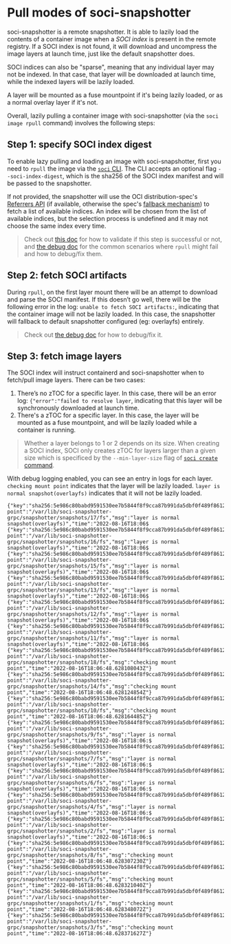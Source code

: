 # Pull modes of soci-snapshotter

soci-snapshotter is a remote snapshotter. It is able to lazily load the contents
of a container image when a *SOCI index* is present in the remote registry. If
a SOCI index is not found, it will download and uncompress the image layers at
launch time, just like the default snapshotter does.

SOCI indices can also be "sparse", meaning that any individual layer may not be
indexed. In that case, that layer will be downloaded at launch time, while the
indexed layers will be lazily loaded.

A layer will be mounted as a fuse mountpoint if it's being lazily loaded, or as
a normal overlay layer if it's not.

Overall, lazily pulling a container image with soci-snapshotter
(via the `soci image rpull` command) involves the following steps:

## Step 1: specify SOCI index digest

To enable lazy pulling and loading an image with soci-snapshotter, first you need
to `rpull` the image via the [`soci` CLI](./getting-started.md#install-soci-snapshotter).
The CLI accepts an optional flag `--soci-index-digest`, which is the sha256 of the
SOCI index manifest and will be passed to the snapshotter.

If not provided, the snapshotter will use the OCI distribution-spec's
[Referrers API](https://github.com/opencontainers/distribution-spec/blob/main/spec.md#listing-referrers)
(if available, otherwise the spec's
[fallback mechanism](https://github.com/opencontainers/distribution-spec/blob/main/spec.md#unavailable-referrers-api))
to fetch a list of available indices. An index will be chosen from the list of available indices,
but the selection process is undefined and it may not choose the same index every time.

> Check out [this doc](./getting-started.md#lazily-pull-image) for how to
> validate if this step is successful or not, and [the debug doc](./debug.md#common-scenarios)
> for the common scenarios where `rpull` might fail and how to debug/fix them.

## Step 2: fetch SOCI artifacts

During `rpull`, on the first layer mount there will be an attempt to download
and parse the SOCI manifest. If this doesn’t go well, there will be the following
error in the log: `unable to fetch SOCI artifacts:`, indicating that the
container image will not be lazily loaded. In this case, the snapshotter will
fallback to default snapshotter configured (eg: overlayfs) entirely.

> Check out [the debug doc](./debug.md#common-scenarios) for how to debug/fix it.

## Step 3: fetch image layers

The SOCI index will instruct containerd and soci-snapshotter when to fetch/pull
image layers. There can be two cases:

1. There’s no zTOC for a specific layer. In this case, there will be an error log:
`{"error":"failed to resolve layer`, indicating that this layer will be
synchronously downloaded at launch time.
2. There's a zTOC for a specific layer. In this case, the layer will be mounted
as a fuse mountpoint, and will be lazily loaded while a container is running.

> Whether a layer belongs to 1 or 2 depends on its size. When creating a SOCI
> index, SOCI only creates zTOC for layers larger than a given size which is
> specificed by the `--min-layer-size` flag of
[`soci create` command](https://github.com/awslabs/soci-snapshotter/blob/9ff88817f3f2635b926f9fd32f6f05f389f7ecee/cmd/soci/commands/create.go#L56).

With debug logging enabled, you can see an entry in logs for each layer.
`checking mount point` indicates that the layer will be lazily loaded.
`layer is normal snapshot(overlayfs)` indicates that it will not be lazily loaded.

```shell
{"key":"sha256:5e986c80babd9591530ee7b5844f8f9cca87b991da5dbf0f489f8612228f28f6","level":"debug","mount-point":"/var/lib/soci-snapshotter-grpc/snapshotter/snapshots/17/fs","msg":"layer is normal snapshot(overlayfs)","time":"2022-08-16T18:06$
{"key":"sha256:5e986c80babd9591530ee7b5844f8f9cca87b991da5dbf0f489f8612228f28f6","level":"debug","mount-point":"/var/lib/soci-snapshotter-grpc/snapshotter/snapshots/16/fs","msg":"layer is normal snapshot(overlayfs)","time":"2022-08-16T18:06$
{"key":"sha256:5e986c80babd9591530ee7b5844f8f9cca87b991da5dbf0f489f8612228f28f6","level":"debug","mount-point":"/var/lib/soci-snapshotter-grpc/snapshotter/snapshots/15/fs","msg":"layer is normal snapshot(overlayfs)","time":"2022-08-16T18:06$
{"key":"sha256:5e986c80babd9591530ee7b5844f8f9cca87b991da5dbf0f489f8612228f28f6","level":"debug","mount-point":"/var/lib/soci-snapshotter-grpc/snapshotter/snapshots/13/fs","msg":"layer is normal snapshot(overlayfs)","time":"2022-08-16T18:06$
{"key":"sha256:5e986c80babd9591530ee7b5844f8f9cca87b991da5dbf0f489f8612228f28f6","level":"debug","mount-point":"/var/lib/soci-snapshotter-grpc/snapshotter/snapshots/12/fs","msg":"layer is normal snapshot(overlayfs)","time":"2022-08-16T18:06$
{"key":"sha256:5e986c80babd9591530ee7b5844f8f9cca87b991da5dbf0f489f8612228f28f6","level":"debug","mount-point":"/var/lib/soci-snapshotter-grpc/snapshotter/snapshots/11/fs","msg":"layer is normal snapshot(overlayfs)","time":"2022-08-16T18:06$
{"key":"sha256:5e986c80babd9591530ee7b5844f8f9cca87b991da5dbf0f489f8612228f28f6","level":"debug","mount-point":"/var/lib/soci-snapshotter-grpc/snapshotter/snapshots/18/fs","msg":"checking mount point","time":"2022-08-16T18:06:48.628108043Z"}
{"key":"sha256:5e986c80babd9591530ee7b5844f8f9cca87b991da5dbf0f489f8612228f28f6","level":"debug","mount-point":"/var/lib/soci-snapshotter-grpc/snapshotter/snapshots/14/fs","msg":"checking mount point","time":"2022-08-16T18:06:48.628124854Z"}
{"key":"sha256:5e986c80babd9591530ee7b5844f8f9cca87b991da5dbf0f489f8612228f28f6","level":"debug","mount-point":"/var/lib/soci-snapshotter-grpc/snapshotter/snapshots/10/fs","msg":"checking mount point","time":"2022-08-16T18:06:48.628164485Z"}
{"key":"sha256:5e986c80babd9591530ee7b5844f8f9cca87b991da5dbf0f489f8612228f28f6","level":"debug","mount-point":"/var/lib/soci-snapshotter-grpc/snapshotter/snapshots/9/fs","msg":"layer is normal snapshot(overlayfs)","time":"2022-08-16T18:06:$
{"key":"sha256:5e986c80babd9591530ee7b5844f8f9cca87b991da5dbf0f489f8612228f28f6","level":"debug","mount-point":"/var/lib/soci-snapshotter-grpc/snapshotter/snapshots/7/fs","msg":"layer is normal snapshot(overlayfs)","time":"2022-08-16T18:06:$
{"key":"sha256:5e986c80babd9591530ee7b5844f8f9cca87b991da5dbf0f489f8612228f28f6","level":"debug","mount-point":"/var/lib/soci-snapshotter-grpc/snapshotter/snapshots/6/fs","msg":"layer is normal snapshot(overlayfs)","time":"2022-08-16T18:06:$
{"key":"sha256:5e986c80babd9591530ee7b5844f8f9cca87b991da5dbf0f489f8612228f28f6","level":"debug","mount-point":"/var/lib/soci-snapshotter-grpc/snapshotter/snapshots/4/fs","msg":"layer is normal snapshot(overlayfs)","time":"2022-08-16T18:06:$
{"key":"sha256:5e986c80babd9591530ee7b5844f8f9cca87b991da5dbf0f489f8612228f28f6","level":"debug","mount-point":"/var/lib/soci-snapshotter-grpc/snapshotter/snapshots/2/fs","msg":"layer is normal snapshot(overlayfs)","time":"2022-08-16T18:06:$
{"key":"sha256:5e986c80babd9591530ee7b5844f8f9cca87b991da5dbf0f489f8612228f28f6","level":"debug","mount-point":"/var/lib/soci-snapshotter-grpc/snapshotter/snapshots/8/fs","msg":"checking mount point","time":"2022-08-16T18:06:48.628307230Z"}
{"key":"sha256:5e986c80babd9591530ee7b5844f8f9cca87b991da5dbf0f489f8612228f28f6","level":"debug","mount-point":"/var/lib/soci-snapshotter-grpc/snapshotter/snapshots/5/fs","msg":"checking mount point","time":"2022-08-16T18:06:48.628321040Z"}
{"key":"sha256:5e986c80babd9591530ee7b5844f8f9cca87b991da5dbf0f489f8612228f28f6","level":"debug","mount-point":"/var/lib/soci-snapshotter-grpc/snapshotter/snapshots/1/fs","msg":"checking mount point","time":"2022-08-16T18:06:48.628348072Z"}
{"key":"sha256:5e986c80babd9591530ee7b5844f8f9cca87b991da5dbf0f489f8612228f28f6","level":"debug","mount-point":"/var/lib/soci-snapshotter-grpc/snapshotter/snapshots/3/fs","msg":"checking mount point","time":"2022-08-16T18:06:48.628371627Z"}
```
